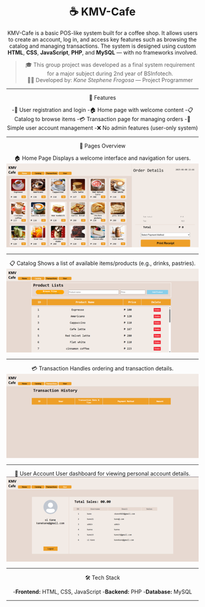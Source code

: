 
<div align="center"> 
 <h1>☕ KMV-Cafe</h1>  

KMV-Cafe is a basic POS-like system built for a coffee shop. It allows users to create an account, log in, and access key features such as browsing the catalog and managing transactions. The system is designed using custom **HTML**, **CSS**, **JavaScript**, **PHP**, and **MySQL** — with no frameworks involved.

> 🎓 This group project was developed as a final system requirement for a major subject during 2nd year of BSInfotech.  
> 👨‍💻 Developed by: *Kane Stephene Frogosa* — Project Programmer  

---
 📌 Features

-👤 User registration and login
-🏠 Home page with welcome content
-📋 Catalog to browse items
-💳 Transaction page for managing orders
-🔐 Simple user account management
-❌ No admin features (user-only system)

---

📁 Pages Overview

  🏠 Home Page
Displays a welcome interface and navigation for users.
![Home Page](img/Screenshot%202025-06-08%20224521.png)

---

📋 Catalog
Shows a list of available items/products (e.g., drinks, pastries).
![Catalog](img/Screenshot%202025-06-08%20224558.png)

---

 💳 Transaction
Handles ordering and transaction details.
![Transaction](img/Screenshot%202025-06-08%20224613.png)

---

 👤 User Account
User dashboard for viewing personal account details.
![User Account](img/Screenshot%202025-06-08%20224630.png)

---

 🛠️ Tech Stack

-**Frontend:** HTML, CSS, JavaScript
-**Backend:** PHP
-**Database:** MySQL

---
</div>
